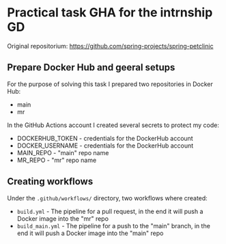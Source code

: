# Practical task GHA for the intrnship GD

Original repositorium: https://github.com/spring-projects/spring-petclinic

## Prepare Docker Hub and geeral setups

For the purpose of solving this task I prepared two repositories in Docker Hub:

- main 
- mr 

In the GitHub Actions account I created several secrets to protect my code:

- DOCKERHUB_TOKEN - credentials for the DockerHub account
- DOCKER_USERNAME - credentials for the DockerHub account
- MAIN_REPO - "main" repo name
- MR_REPO - "mr" repo name


## Creating workflows

Under the `.github/workflows/` directory, two workflows where created:

- `build.yml` - The pipeline for a pull request, in the end it will push a Docker image into the "mr" repo
- `build_main.yml` - The pipeline for a push to the "main" branch, in the end it will push a Docker image into the "main" repo
